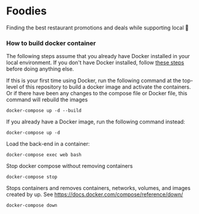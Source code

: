 # Foodies

Finding the best restaurant promotions and deals while supporting local 🍔

### How to build docker container
The following steps assume that you already have Docker installed in your local environment. If you don't have Docker installed, follow [these steps](https://docs.docker.com/compose/install/) before doing anything else.

If this is your first time using Docker, run the following command at the top-level of this repository to build a docker image and activate the containers. Or if there have been any changes to the compose file or Docker file, this command will rebuild the images
```
docker-compose up -d --build
```
If you already have a Docker image, run the following command instead:
```
docker-compose up -d
```
Load the back-end in a container:
```
docker-compose exec web bash
```
Stop docker compose without removing containers
```
docker-compose stop
```

Stops containers and removes containers, networks, volumes, and images created by up. See https://docs.docker.com/compose/reference/down/
```
docker-compose down
```
